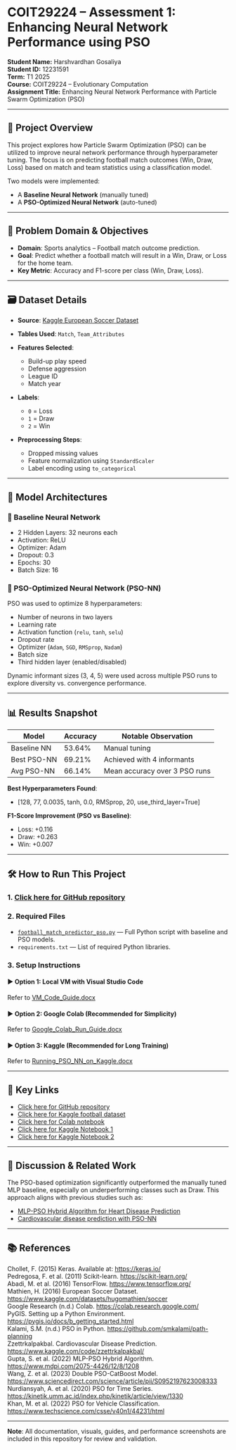 # COIT29224 – Assessment 1: Enhancing Neural Network Performance using PSO

**Student Name:** Harshvardhan Gosaliya  
**Student ID:** 12231591  
**Term:** T1 2025  
**Course:** COIT29224 – Evolutionary Computation  
**Assignment Title:** Enhancing Neural Network Performance with Particle Swarm Optimization (PSO)

---

## 📘 Project Overview

This project explores how Particle Swarm Optimization (PSO) can be utilized to improve neural network performance through hyperparameter tuning. The focus is on predicting football match outcomes (Win, Draw, Loss) based on match and team statistics using a classification model.

Two models were implemented:
- A **Baseline Neural Network** (manually tuned)
- A **PSO-Optimized Neural Network** (auto-tuned)

---

## 🎯 Problem Domain & Objectives

- **Domain**: Sports analytics – Football match outcome prediction.
- **Goal**: Predict whether a football match will result in a Win, Draw, or Loss for the home team.
- **Key Metric**: Accuracy and F1-score per class (Win, Draw, Loss).

---

## 🗃 Dataset Details

- **Source**: [Kaggle European Soccer Dataset](https://www.kaggle.com/datasets/hugomathien/soccer)
- **Tables Used**: `Match`, `Team_Attributes`
- **Features Selected**: 
  - Build-up play speed
  - Defense aggression
  - League ID
  - Match year
- **Labels**:  
  - `0` = Loss  
  - `1` = Draw  
  - `2` = Win

- **Preprocessing Steps**:
  - Dropped missing values
  - Feature normalization using `StandardScaler`
  - Label encoding using `to_categorical`

---

## 🔧 Model Architectures

### 🔹 Baseline Neural Network
- 2 Hidden Layers: 32 neurons each
- Activation: ReLU
- Optimizer: Adam
- Dropout: 0.3
- Epochs: 30
- Batch Size: 16

### 🔹 PSO-Optimized Neural Network (PSO-NN)
PSO was used to optimize 8 hyperparameters:
- Number of neurons in two layers
- Learning rate
- Activation function (`relu`, `tanh`, `selu`)
- Dropout rate
- Optimizer (`Adam`, `SGD`, `RMSprop`, `Nadam`)
- Batch size
- Third hidden layer (enabled/disabled)

Dynamic informant sizes (3, 4, 5) were used across multiple PSO runs to explore diversity vs. convergence performance.

---

## 📊 Results Snapshot

| Model         | Accuracy | Notable Observation                |
|---------------|----------|-----------------------------------|
| Baseline NN   | 53.64%   | Manual tuning                     |
| Best PSO-NN   | 69.21%   | Achieved with 4 informants        |
| Avg PSO-NN    | 66.14%   | Mean accuracy over 3 PSO runs     |

**Best Hyperparameters Found**:
- [128, 77, 0.0035, tanh, 0.0, RMSprop, 20, use_third_layer=True]


**F1-Score Improvement (PSO vs Baseline)**:
- Loss: +0.116
- Draw: +0.263
- Win: +0.007

---

## 🛠 How to Run This Project

### 1. [Click here for GitHub repository](https://github.com/12231591/COIT29224-PSO-NN-Optimization)

### 2. Required Files
- [`football_match_predictor_pso.py`](./football_match_predictor_pso.py) — Full Python script with baseline and PSO models.
- `requirements.txt` — List of required Python libraries.

### 3. Setup Instructions

#### ▶ Option 1: Local VM with Visual Studio Code
Refer to [VM_Code_Guide.docx](https://github.com/12231591/COIT29224-PSO-NN-Optimization/blob/249a70d496293b603fd70bdbb3cf032e30c1355f/VM_Code_Guide.docx)

#### ▶ Option 2: Google Colab (Recommended for Simplicity)
Refer to [Google_Colab_Run_Guide.docx]([./Google_Colab_Run_Guide.docx](https://github.com/12231591/COIT29224-PSO-NN-Optimization/blob/249a70d496293b603fd70bdbb3cf032e30c1355f/Google_Colab_Run_Guide.docx))

#### ▶ Option 3: Kaggle (Recommended for Long Training)
Refer to [Running_PSO_NN_on_Kaggle.docx](https://github.com/12231591/COIT29224-PSO-NN-Optimization/blob/33309e2e7a68ea275f0463f6754bb117e13e6c7f/Running_PSO_NN_on_Kaggle.docx)

---

## 🔗 Key Links

- [Click here for GitHub repository](https://github.com/12231591/COIT29224-PSO-NN-Optimization)  
- [Click here for Kaggle football dataset](https://www.kaggle.com/datasets/hugomathien/soccer)  
- [Click here for Colab notebook](https://colab.research.google.com/)  
- [Click here for Kaggle Notebook 1](https://www.kaggle.com/code/your_notebook_1_link)  
- [Click here for Kaggle Notebook 2](https://www.kaggle.com/code/your_notebook_2_link)  

---

## 🧠 Discussion & Related Work

The PSO-based optimization significantly outperformed the manually tuned MLP baseline, especially on underperforming classes such as Draw. This approach aligns with previous studies such as:

- [MLP-PSO Hybrid Algorithm for Heart Disease Prediction](https://www.mdpi.com/2075-4426/12/8/1208)
- [Cardiovascular disease prediction with PSO-NN](https://www.kaggle.com/code/zzettrkalpakbal/cardiovascular-disease-prediction-with-pso-nn)

---

## 📚 References

Chollet, F. (2015) Keras. Available at: https://keras.io/  
Pedregosa, F. et al. (2011) Scikit-learn. https://scikit-learn.org/  
Abadi, M. et al. (2016) TensorFlow. https://www.tensorflow.org/  
Mathien, H. (2016) European Soccer Dataset. https://www.kaggle.com/datasets/hugomathien/soccer  
Google Research (n.d.) Colab. https://colab.research.google.com/  
PyGIS. Setting up a Python Environment. https://pygis.io/docs/b_getting_started.html  
Kalami, S.M. (n.d.) PSO in Python. https://github.com/smkalami/path-planning  
Zzettrkalpakbal. Cardiovascular Disease Prediction. https://www.kaggle.com/code/zzettrkalpakbal/  
Gupta, S. et al. (2022) MLP-PSO Hybrid Algorithm. https://www.mdpi.com/2075-4426/12/8/1208  
Wang, Z. et al. (2023) Double PSO-CatBoost Model. https://www.sciencedirect.com/science/article/pii/S0952197623008333  
Nurdiansyah, A. et al. (2020) PSO for Time Series. https://kinetik.umm.ac.id/index.php/kinetik/article/view/1330  
Khan, M. et al. (2022) PSO for Vehicle Classification. https://www.techscience.com/csse/v40n1/44231/html

---

**Note**: All documentation, visuals, guides, and performance screenshots are included in this repository for review and validation.


